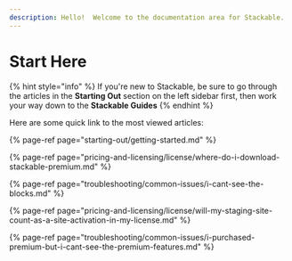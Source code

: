```yaml
---
description: Hello!  Welcome to the documentation area for Stackable.
---
```


# Start Here

{% hint style="info" %}
If you're new to Stackable, be sure to go through the articles in the **Starting Out** section on the left sidebar first, then work your way down to the **Stackable Guides**
{% endhint %}

Here are some quick link to the most viewed articles:

{% page-ref page="starting-out/getting-started.md" %}

{% page-ref page="pricing-and-licensing/license/where-do-i-download-stackable-premium.md" %}

{% page-ref page="troubleshooting/common-issues/i-cant-see-the-blocks.md" %}

{% page-ref page="pricing-and-licensing/license/will-my-staging-site-count-as-a-site-activation-in-my-license.md" %}

{% page-ref page="troubleshooting/common-issues/i-purchased-premium-but-i-cant-see-the-premium-features.md" %}

